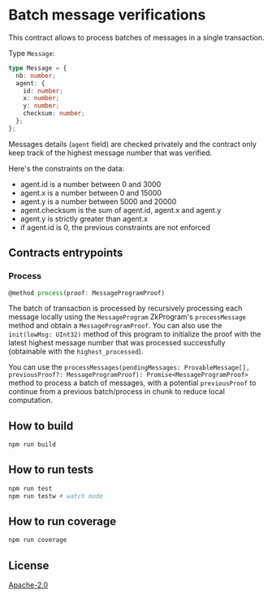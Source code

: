 # Batch message verifications

This contract allows to process batches of messages in a single transaction.

Type `Message`: 

```ts
type Message = {
  nb: number;
  agent: {
    id: number;
    x: number;
    y: number;
    checksum: number;
  };
};
```

Messages details (`agent` field) are checked privately and the contract only keep track of the highest message number that was verified.

Here's the constraints on the data:
- agent.id is a number between 0 and 3000
- agent.x is a number between 0 and 15000
- agent.y is a number between 5000 and 20000
- agent.checksum is the sum of agent.id, agent.x and agent.y
- agent.y is strictly greater than agent.x
- if agent.id is 0, the previous constraints are not enforced

## Contracts entrypoints

### Process

```ts
@method process(proof: MessageProgramProof)
```

The batch of transaction is processed by recursively processing each message locally using the `MessageProgram` ZkProgram's `processMessage` method and obtain a `MessageProgramProof`. You can also use the `init(lowMsg: UInt32)` method of this program to initialize the proof with the latest highest message number that was processed successfully (obtainable with the `highest_processed`).

You can use the `processMessages(pendingMessages: ProvableMessage[], previousProof?: MessageProgramProof): Promise<MessageProgramProof>` method to process a batch of messages, with a potential `previousProof` to continue from a previous batch/process in chunk to reduce local computation.

## How to build

```sh
npm run build
```

## How to run tests

```sh
npm run test
npm run testw # watch mode
```

## How to run coverage

```sh
npm run coverage
```

## License

[Apache-2.0](LICENSE)
